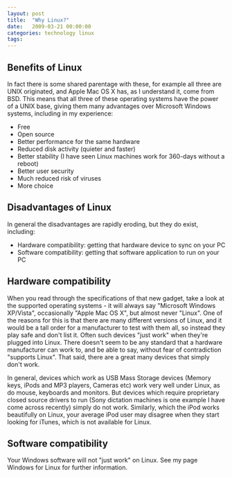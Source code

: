 ```yaml
---
layout: post
title:  "Why Linux?"
date:   2009-03-21 00:00:00
categories: technology linux
tags: 
---
```


## Benefits of Linux

In fact there is some shared parentage with these, for example all three are UNIX originated, and Apple Mac OS X has, as I understand it, come from BSD.  This means that all three of these operating systems have the power of a UNIX base, giving them many advantages over Microsoft Windows systems, including in my experience:

   * Free
   * Open source
   * Better performance for the same hardware
   * Reduced disk activity (quieter and faster)
   * Better stability (I have seen Linux machines work for 360-days without a reboot)
   * Better user security
   * Much reduced risk of viruses
   * More choice

## Disadvantages of Linux

In general the disadvantages are rapidly eroding, but they do exist, including:

   * Hardware compatibility: getting that hardware device to sync on your PC
   * Software compatibility: getting that software application to run on your PC

## Hardware compatibility

When you read through the specifications of that new gadget, take a look at the supported operating systems - it will always say "Microsoft Windows XP/Vista", occasionally "Apple Mac OS X", but almost never "Linux".  One of the reasons for this is that there are many different versions of Linux, and it would be a tall order for a manufacturer to test with them all, so instead they play safe and don't list it.  Often such devices "just work" when they're plugged into Linux.  There doesn't seem to be any standard that a hardware manufacturer can work to, and be able to say, without fear of contradiction "supports Linux".  That said, there are a great many devices that simply don't work.

In general, devices which work as USB Mass Storage devices (Memory keys, iPods and MP3 players, Cameras etc) work very well under Linux, as do mouse, keyboards and monitors.  But devices which require proprietary closed source drivers to run (Sony dictation machines is one example I have come across recently) simply do not work.  Similarly, which the iPod works beautifully on Linux, your average iPod user may disagree when they start looking for iTunes, which is not available for Linux.

## Software compatibility

Your Windows software will not "just work" on Linux.  See my page Windows for Linux for further information.
